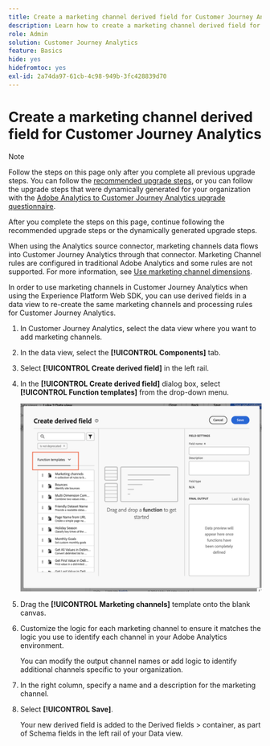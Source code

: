 ```yaml
---
title: Create a marketing channel derived field for Customer Journey Analytics
description: Learn how to create a marketing channel derived field for Customer Journey Analytics
role: Admin
solution: Customer Journey Analytics
feature: Basics
hide: yes
hidefromtoc: yes
exl-id: 2a74da97-61cb-4c98-949b-3fc428839d70
---
```

# Create a marketing channel derived field for Customer Journey Analytics

>[!NOTE]
> 
>Follow the steps on this page only after you complete all previous upgrade steps. You can follow the [recommended upgrade steps](/help/getting-started/cja-upgrade/cja-upgrade-recommendations.md#recommended-upgrade-steps-for-most-organizations), or you can follow the upgrade steps that were dynamically generated for your organization with the [Adobe Analytics to Customer Journey Analytics upgrade questionnaire](https://gigazelle.github.io/cja-ttv/). 
>
>After you complete the steps on this page, continue following the recommended upgrade steps or the dynamically generated upgrade steps. 

When using the Analytics source connector, marketing channels data flows into Customer Journey Analytics through that connector. Marketing Channel rules are configured in traditional Adobe Analytics and some rules are not supported. For more information, see [Use marketing channel dimensions](/help/use-cases/aa-data/marketing-channels.md).

In order to use marketing channels in Customer Journey Analytics when using the Experience Platform Web SDK, you can use derived fields in a data view to re-create the same marketing channels and processing rules for Customer Journey Analytics.  

1. In Customer Journey Analytics, select the data view where you want to add marketing channels. 

1. In the data view, select the **[!UICONTROL Components]** tab.

1. Select **[!UICONTROL Create derived field]** in the left rail.

1. In the **[!UICONTROL Create derived field]** dialog box, select **[!UICONTROL Function templates]** from the drop-down menu.

   ![Create derived field function templates](assets/derived-field-create.png)

1. Drag the **[!UICONTROL Marketing channels]** template onto the blank canvas.

1. Customize the logic for each marketing channel to ensure it matches the logic you use to identify each channel in your Adobe Analytics environment. 

   You can modify the output channel names or add logic to identify additional channels specific to your organization.

1. In the right column, specify a name and a description for the marketing channel.

1. Select **[!UICONTROL Save]**.

   Your new derived field is added to the Derived fields > container, as part of Schema fields in the left rail of your Data view.
